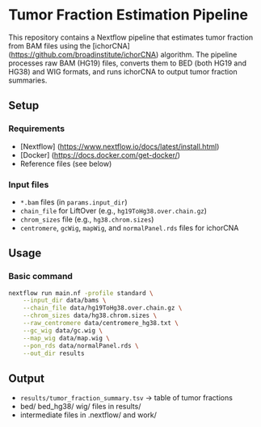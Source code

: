 # Tumor Fraction Estimation Pipeline

This repository contains a Nextflow pipeline that estimates tumor fraction from BAM files using the [ichorCNA] (https://github.com/broadinstitute/ichorCNA) algorithm.
The pipeline processes raw BAM (HG19) files, converts them to BED (both HG19 and HG38) and WIG formats, and runs ichorCNA to output tumor fraction summaries.

## Setup

### Requirements
- [Nextflow] (https://www.nextflow.io/docs/latest/install.html)
- [Docker] (https://docs.docker.com/get-docker/)
- Reference files (see below)

### Input files
- `*.bam` files (in `params.input_dir`)
- `chain_file` for LiftOver (e.g., `hg19ToHg38.over.chain.gz`)
- `chrom_sizes` file (e.g., `hg38.chrom.sizes`)
- `centromere`, `gcWig`, `mapWig`, and `normalPanel.rds` files for ichorCNA

## Usage

### Basic command
```bash
nextflow run main.nf -profile standard \
	--input_dir data/bams \
	--chain_file data/hg19ToHg38.over.chain.gz \
	--chrom_sizes data/hg38.chrom.sizes \
	--raw_centromere data/centromere_hg38.txt \
	--gc_wig data/gc.wig \
	--map_wig data/map.wig \
	--pon_rds data/normalPanel.rds \
	--out_dir results
```

## Output
- `results/tumor_fraction_summary.tsv` -> table of tumor fractions
- bed/ bed_hg38/ wig/ files in results/
- intermediate files in .nextflow/ and work/
